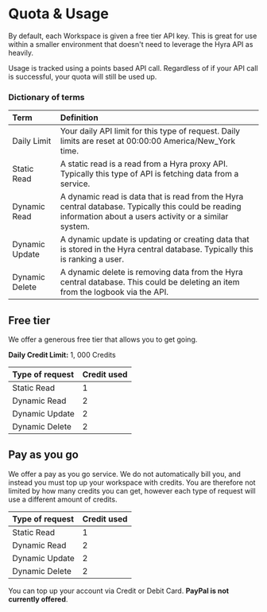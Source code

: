 # Quota & Usage

By default, each Workspace is given a free tier API key. This is great for use within a smaller environment that doesn't need to leverage the Hyra API as heavily.

Usage is tracked using a points based API call. Regardless of if your API call is successful, your quota will still be used up. 

### Dictionary of terms

| Term | Definition |
| :--- | :--- |
| Daily Limit | Your daily API limit for this type of request. Daily limits are reset at 00:00:00 America/New\_York time. |
| Static Read | A static read is a read from a Hyra proxy API. Typically this type of API is fetching data from a service. |
| Dynamic Read | A dynamic read is data that is read from the Hyra central database. Typically this could be reading information about a users activity or a similar system. |
| Dynamic Update | A dynamic update is updating or creating data that is stored in the Hyra central database. Typically this is ranking a user. |
| Dynamic Delete | A dynamic delete is removing data from the Hyra central database. This could be deleting an item from the logbook via the API. |

## Free tier

We offer a generous free tier that allows you to get going. 

**Daily Credit Limit:** 1, 000 Credits

| Type of request | Credit used |
| :--- | :--- |
| Static Read | 1 |
| Dynamic Read | 2 |
| Dynamic Update | 2 |
| Dynamic Delete | 2 |

## Pay as you go

We offer a pay as you go service. We do not automatically bill you, and instead you must top up your workspace with credits. You are therefore not limited by how many credits you can get, however each type of request will use a different amount of credits.

| Type of request | Credit used |
| :--- | :--- |
| Static Read | 1 |
| Dynamic Read | 2 |
| Dynamic Update | 2 |
| Dynamic Delete | 2 |

You can top up your account via Credit or Debit Card. **PayPal is not currently offered**.

